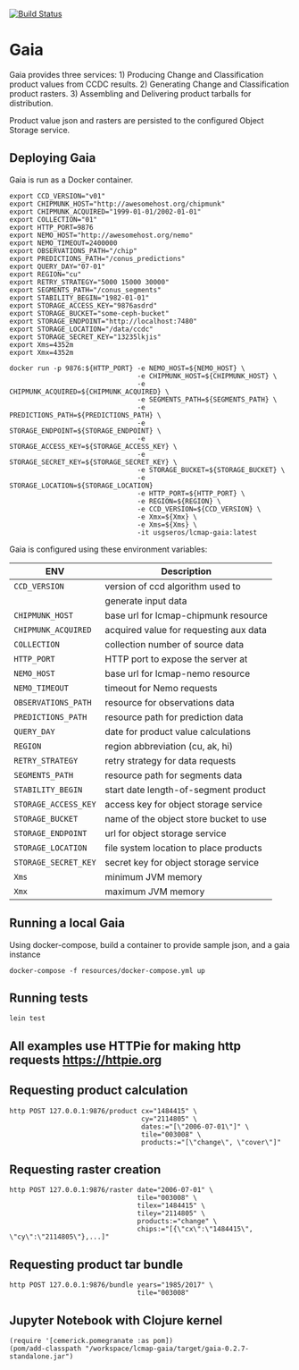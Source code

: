 [![Build Status](https://travis-ci.org/USGS-EROS/lcmap-gaia.svg?branch=develop)](https://travis-ci.org/USGS-EROS/lcmap-gaia)

# Gaia

Gaia provides three services:
     1) Producing Change and Classification product values from CCDC results.
     2) Generating Change and Classification product rasters.
     3) Assembling and Delivering product tarballs for distribution.

Product value json and rasters are persisted to the configured Object Storage service.


## Deploying Gaia

Gaia is run as a Docker container. 

```
export CCD_VERSION="v01"
export CHIPMUNK_HOST="http://awesomehost.org/chipmunk"
export CHIPMUNK_ACQUIRED="1999-01-01/2002-01-01"
export COLLECTION="01"
export HTTP_PORT=9876
export NEMO_HOST="http://awesomehost.org/nemo"
export NEMO_TIMEOUT=2400000
export OBSERVATIONS_PATH="/chip"
export PREDICTIONS_PATH="/conus_predictions"
export QUERY_DAY="07-01"
export REGION="cu"
export RETRY_STRATEGY="5000 15000 30000"
export SEGMENTS_PATH="/conus_segments"
export STABILITY_BEGIN="1982-01-01"
export STORAGE_ACCESS_KEY="9876asdrd"
export STORAGE_BUCKET="some-ceph-bucket"
export STORAGE_ENDPOINT="http://localhost:7480"
export STORAGE_LOCATION="/data/ccdc"
export STORAGE_SECRET_KEY="13235lkjis"
export Xms=4352m
export Xmx=4352m

docker run -p 9876:${HTTP_PORT} -e NEMO_HOST=${NEMO_HOST} \
                                -e CHIPMUNK_HOST=${CHIPMUNK_HOST} \
                                -e CHIPMUNK_ACQUIRED=${CHIPMUNK_ACQUIRED} \
                                -e SEGMENTS_PATH=${SEGMENTS_PATH} \
                                -e PREDICTIONS_PATH=${PREDICTIONS_PATH} \
                                -e STORAGE_ENDPOINT=${STORAGE_ENDPOINT} \
                                -e STORAGE_ACCESS_KEY=${STORAGE_ACCESS_KEY} \
                                -e STORAGE_SECRET_KEY=${STORAGE_SECRET_KEY} \
                                -e STORAGE_BUCKET=${STORAGE_BUCKET} \
                                -e STORAGE_LOCATION=${STORAGE_LOCATION}
                                -e HTTP_PORT=${HTTP_PORT} \
                                -e REGION=${REGION} \
                                -e CCD_VERSION=${CCD_VERSION} \
                                -e Xmx=${Xmx} \
                                -e Xms=${Xms} \
                                -it usgseros/lcmap-gaia:latest
```

Gaia is configured using these environment variables:

| ENV                  | Description                            |
|----------------------|----------------------------------------|
| `CCD_VERSION`        | version of ccd algorithm used to       |
|                      | generate input data                    |
| `CHIPMUNK_HOST`      | base url for lcmap-chipmunk resource   |
| `CHIPMUNK_ACQUIRED`  | acquired value for requesting aux data |
| `COLLECTION`         | collection number of source data       |
| `HTTP_PORT`          | HTTP port to expose the server at      |
| `NEMO_HOST`          | base url for lcmap-nemo resource       |
| `NEMO_TIMEOUT`       | timeout for Nemo requests              |
| `OBSERVATIONS_PATH`  | resource for observations data         |
| `PREDICTIONS_PATH`   | resource path for prediction data      |
| `QUERY_DAY`          | date for product value calculations    |
| `REGION`             | region abbreviation (cu, ak, hi)       |
| `RETRY_STRATEGY`     | retry strategy for data requests       |
| `SEGMENTS_PATH`      | resource path for segments data        |
| `STABILITY_BEGIN`    | start date length-of-segment product   |
| `STORAGE_ACCESS_KEY` | access key for object storage service  |
| `STORAGE_BUCKET`     | name of the object store bucket to use |
| `STORAGE_ENDPOINT`   | url for object storage service         |
| `STORAGE_LOCATION`   | file system location to place products |
| `STORAGE_SECRET_KEY` | secret key for object storage service  |
| `Xms`                | minimum JVM memory                     |
| `Xmx`                | maximum JVM memory                     |


## Running a local Gaia

Using docker-compose, build a container to provide sample json, and a gaia instance

```
docker-compose -f resources/docker-compose.yml up

```

## Running tests

```
lein test
```

## All examples use HTTPie for making http requests https://httpie.org
##
## Requesting product calculation
```
http POST 127.0.0.1:9876/product cx="1484415" \
                                 cy="2114805" \
                                 dates:="[\"2006-07-01\"]" \
                                 tile="003008" \
                                 products:="[\"change\", \"cover\"]"
```

## Requesting raster creation
```
http POST 127.0.0.1:9876/raster date="2006-07-01" \
                                tile="003008" \
                                tilex="1484415" \
                                tiley="2114805" \
                                products:="change" \
                                chips:="[{\"cx\":\"1484415\", \"cy\":\"2114805\"},...]"
```

## Requesting product tar bundle
```
http POST 127.0.0.1:9876/bundle years="1985/2017" \
                                tile="003008"
```

## Jupyter Notebook with Clojure kernel
```
(require '[cemerick.pomegranate :as pom])
(pom/add-classpath "/workspace/lcmap-gaia/target/gaia-0.2.7-standalone.jar")
```
